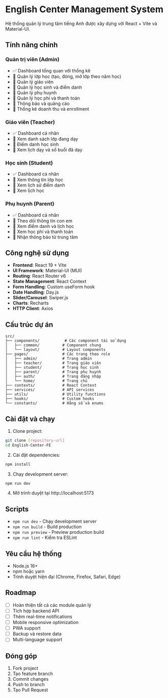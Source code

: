 # English Center Management System

Hệ thống quản lý trung tâm tiếng Anh được xây dựng với React + Vite và Material-UI.

## Tính năng chính

### Quản trị viên (Admin)

- ✅ Dashboard tổng quan với thống kê
- 🔧 Quản lý lớp học (tạo, đóng, mở lớp theo năm học)
- 🔧 Quản lý giáo viên
- 🔧 Quản lý học sinh và điểm danh
- 🔧 Quản lý phụ huynh
- 🔧 Quản lý học phí và thanh toán
- 🔧 Thông báo và quảng cáo
- 🔧 Thống kê doanh thu và enrollment

### Giáo viên (Teacher)

- ✅ Dashboard cá nhân
- 🔧 Xem danh sách lớp đang dạy
- 🔧 Điểm danh học sinh
- 🔧 Xem lịch dạy và số buổi đã dạy

### Học sinh (Student)

- ✅ Dashboard cá nhân
- 🔧 Xem thông tin lớp học
- 🔧 Xem lịch sử điểm danh
- 🔧 Xem lịch học

### Phụ huynh (Parent)

- ✅ Dashboard cá nhân
- 🔧 Theo dõi thông tin con em
- 🔧 Xem điểm danh và lịch học
- 🔧 Xem học phí và thanh toán
- 🔧 Nhận thông báo từ trung tâm

## Công nghệ sử dụng

- **Frontend**: React 19 + Vite
- **UI Framework**: Material-UI (MUI)
- **Routing**: React Router v6
- **State Management**: React Context
- **Form Handling**: Custom useForm hook
- **Date Handling**: Day.js
- **Slider/Carousel**: Swiper.js
- **Charts**: Recharts
- **HTTP Client**: Axios

## Cấu trúc dự án

```
src/
├── components/           # Các component tái sử dụng
│   ├── common/          # Component chung
│   └── layout/          # Layout components
├── pages/               # Các trang theo role
│   ├── admin/           # Trang admin
│   ├── teacher/         # Trang giáo viên
│   ├── student/         # Trang học sinh
│   ├── parent/          # Trang phụ huynh
│   ├── auth/            # Trang đăng nhập
│   └── home/            # Trang chủ
├── contexts/            # React Context
├── services/            # API services
├── utils/               # Utility functions
├── hooks/               # Custom hooks
└── constants/           # Hằng số và enums
```

## Cài đặt và chạy

1. Clone project:

```bash
git clone [repository-url]
cd English-Center-FE
```

2. Cài đặt dependencies:

```bash
npm install
```

3. Chạy development server:

```bash
npm run dev
```

4. Mở trình duyệt tại http://localhost:5173

## Scripts

- `npm run dev` - Chạy development server
- `npm run build` - Build production
- `npm run preview` - Preview production build
- `npm run lint` - Kiểm tra ESLint

## Yêu cầu hệ thống

- Node.js 16+
- npm hoặc yarn
- Trình duyệt hiện đại (Chrome, Firefox, Safari, Edge)

## Roadmap

- [ ] Hoàn thiện tất cả các module quản lý
- [ ] Tích hợp backend API
- [ ] Thêm real-time notifications
- [ ] Mobile responsive optimization
- [ ] PWA support
- [ ] Backup và restore data
- [ ] Multi-language support

## Đóng góp

1. Fork project
2. Tạo feature branch
3. Commit changes
4. Push to branch
5. Tạo Pull Request
